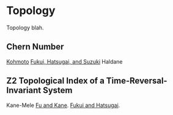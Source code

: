 # Topology

Topology blah.

## Chern Number

[Kohmoto][Kohmoto85]
[Fukui, Hatsugai, and Suzuki][Fukui05]
Haldane

## Z2 Topological Index of a Time-Reversal-Invariant System

Kane-Mele
[Fu and Kane][Fu06].
[Fukui and Hatsugai][Fukui07].



[Kohmoto85]: <https://doi.org/10.1016/0003-4916(85)90148-4> "Mahito Kohmoto, Topological invariant and the quantization of the Hall conductance, Ann. Phys. **160**, 343 (1985)"
[Fukui05]: https://doi.org/10.1143/JPSJ.74.1674 "Takahiro Fukui, Yasuhiro Hatsugai, and Hiroshi Suzuki, Chern Numbers in Discretized Brillouin Zone: Efficient Method of Computing (Spin) Hall Conductances, J. Phys. Soc. Jpn. **74**, 1674 (2005)."
[Fu06]: https://doi.org/10.1103/PhysRevB.74.195312 "Liang Fu and C. L. KAne, Time reversal polarization and a ${Z}_{2}$ adiabatic spin pump, Phys. Rev. B **74**, 195312 (2006)."
[Fukui07]: https://doi.org/10.1143/JPSJ.76.053702 "Takahiro Fukui and Yasuhiro Hatsugai, Quantum Spin Hall Effect in Three Dimensional Materials: Lattice Computation of Z2 Topological Invariants and Its Application to Bi and Sb, J. Phys. Soc. Jpn. **76**, 053702 (2007)."
